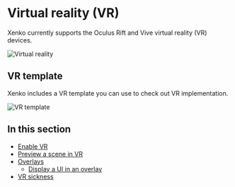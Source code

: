 # Virtual reality (VR)

Xenko currently supports the Oculus Rift and Vive virtual reality (VR) devices.

![Virtual reality](media/virtual-reality.png)

## VR template

Xenko includes a VR template you can use to check out VR implementation.

![VR template](media/template-virtual-reality.png)

## In this section

* [Enable VR](enable-vr.md)
* [Preview a scene in VR](preview-a-scene-in-vr.md)
* [Overlays](overlays.md)
    * [Display a UI in an overlay](display-a-UI-in-an-overlay.md)
* [VR sickness](vr-sickness.md)
